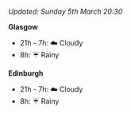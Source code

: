 *Updated: Sunday 5th March 20:30*

**Glasgow**

* 21h - 7h: :cloud: Cloudy
* 8h: :umbrella: Rainy

**Edinburgh**

* 21h - 7h: :cloud: Cloudy
* 8h: :umbrella: Rainy
